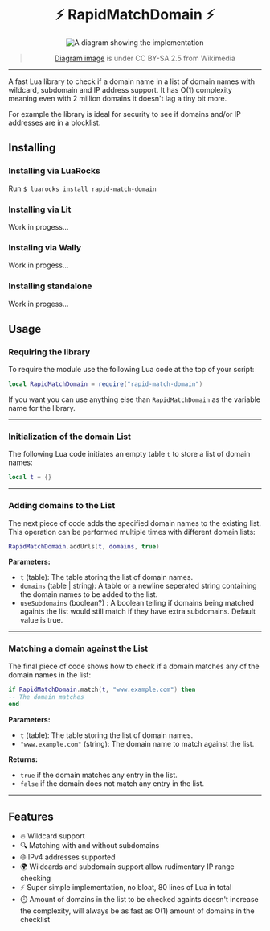 <div align="center">

# ⚡ RapidMatchDomain ⚡

![A diagram showing the implementation](https://upload.wikimedia.org/wikipedia/commons/d/d2/DNS_schema.svg)
> [Diagram image](https://commons.wikimedia.org/wiki/File:DNS_schema.svg) is under CC BY-SA 2.5 from Wikimedia

</div>

---

A fast Lua library to check if a domain name in a list of domain names with wildcard, subdomain and IP address support.
It has O(1) complexity meaning even with 2 million domains it doesn't lag a tiny bit more.

For example the library is ideal for security to see if domains and/or IP addresses are in a blocklist.

## Installing

### Installing via LuaRocks

Run `$ luarocks install rapid-match-domain`

### Installing via Lit

Work in progess...

### Instaling via Wally

Work in progess...

### Installing standalone

Work in progess...

## Usage

### Requiring the library

To require the module use the following Lua code at the top of your script:

```lua
local RapidMatchDomain = require("rapid-match-domain")
```

If you want you can use anything else than `RapidMatchDomain` as the variable name for the library.

---

### Initialization of the domain List

The following Lua code initiates an empty table `t` to store a list of domain names:

```lua
local t = {}
```

---

### Adding domains to the List

The next piece of code adds the specified domain names to the existing list. This operation can be performed multiple times with different domain lists:

```lua
RapidMatchDomain.addUrls(t, domains, true)
```

**Parameters:**
- `t` (table): The table storing the list of domain names.
- `domains` (table | string): A table or a newline seperated string containing the domain names to be added to the list.
- `useSubdomains` (boolean?) : A boolean telling if domains being matched againts the list would still match if they have extra subdomains. Default value is true.

---

### Matching a domain against the List

The final piece of code shows how to check if a domain matches any of the domain names in the list:

```lua
if RapidMatchDomain.match(t, "www.example.com") then
-- The domain matches
end
```

**Parameters:**
- `t` (table): The table storing the list of domain names.
- `"www.example.com"` (string): The domain name to match against the list.

**Returns:**
- `true` if the domain matches any entry in the list.
- `false` if the domain does not match any entry in the list.

---

## Features

- 🔥 Wildcard support
- 🔍 Matching with and without subdomains
- 🌐 IPv4 addresses supported
- 🌍 Wildcards and subdomain support allow rudimentary IP range checking
- ⚡ Super simple implementation, no bloat, 80 lines of Lua in total
- ⏱️ Amount of domains in the list to be checked againts doesn't increase the complexity, will always be as fast as O(1) amount of domains in the checklist
